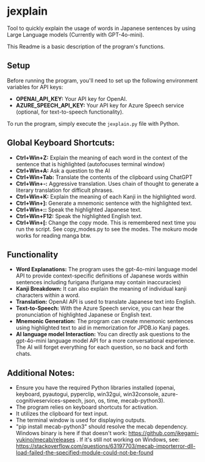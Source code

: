 # jexplain
Tool to quickly explain the usage of words in Japanese sentences by using Large Language models (Currently with GPT-4o-mini).

This Readme is a basic description of the program's functions.

## Setup
Before running the program, you'll need to set up the following environment variables for API keys:

* **OPENAI_API_KEY:** Your API key for OpenAI.
* **AZURE_SPEECH_API_KEY:** Your API key for Azure Speech service (optional, for text-to-speech functionality).

To run the program, simply execute the `jexplain.py` file with Python. 

## Global Keyboard Shortcuts:

* **Ctrl+Win+Z:** Explain the meaning of each word in the context of the sentence that is highlighted (autofocuses terminal window)
* **Ctrl+Win+A:** Ask a question to the AI
* **Ctrl+Win+Tab:** Translate the contents of the clipboard using ChatGPT
* **Ctrl+Win+-:** Aggressive translation. Uses chain of thought to generate a literary translation for difficult phrases.
* **Ctrl+Win+K:** Explain the meaning of each Kanji in the highlighted word.
* **Ctrl+Win+]:** Generate a mnemonic sentence with the highlighted text.
* **Ctrl+Win+::** Speak the highlighted Japanese text.
* **Ctrl+Win+F12:** Speak the highlighted English text. 
* **Ctrl+Win+[:** Change the copy mode. This is remembered next time you run the script. See copy_modes.py to see the modes. The mokuro mode works for reading manga btw.

## Functionality

* **Word Explanations:** The program uses the gpt-4o-mini language model API to provide context-specific definitions of Japanese words within sentences including furigana (furigana may contain inaccuracies) 
* **Kanji Breakdown:**  It can also explain the meaning of individual kanji characters within a word. 
* **Translation:**  OpenAI API is used to translate Japanese text into English.
* **Text-to-Speech:**  With the Azure Speech service, you can hear the pronunciation of highlighted Japanese or English text. 
* **Mnemonic Generation:**  The program can create mnemonic sentences using highlighted text to aid in memorization for JPDB.io Kanji pages.
* **AI language model Interaction:**  You can directly ask questions to the gpt-4o-mini language model API for a more conversational experience. The AI will forget everything for each question, so no back and forth chats.

## Additional Notes:

*  Ensure you have the required Python libraries installed (openai, keyboard, pyautogui, pyperclip, win32gui, win32console, azure-cognitiveservices-speech, json, os, time, mecab-python3).
* The program relies on keyboard shortcuts for activation.  
* It utilizes the clipboard for text input.  
* The terminal window is used for displaying outputs. 
* "pip install mecab-python3" should resolve the mecab dependency. Windows binary is here if that doesn't work: https://github.com/ikegami-yukino/mecab/releases . If it's still not working on Windows, see: https://stackoverflow.com/questions/63197703/mecab-importerror-dll-load-failed-the-specified-module-could-not-be-found
